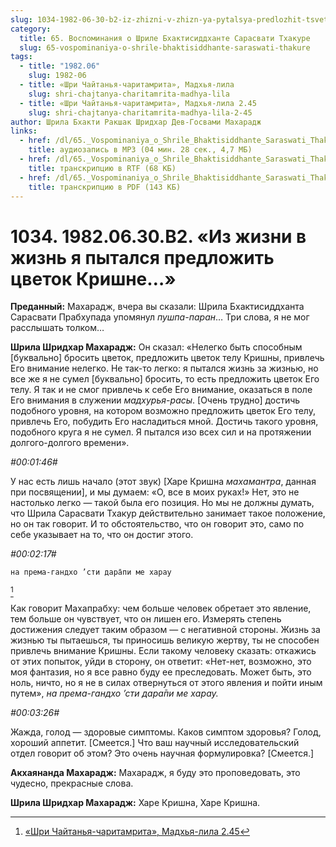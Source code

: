 ```yaml
---
slug: 1034-1982-06-30-b2-iz-zhizni-v-zhizn-ya-pytalsya-predlozhit-tsvetok-krishne
category:
  title: 65. Воспоминания о Шриле Бхактисиддханте Сарасвати Тхакуре
  slug: 65-vospominaniya-o-shrile-bhaktisiddhante-saraswati-thakure
tags:
  - title: "1982.06"
    slug: 1982-06
  - title: «Шри Чайтанья-чаритамрита», Мадхья-лила
    slug: shri-chajtanya-charitamrita-madhya-lila
  - title: «Шри Чайтанья-чаритамрита», Мадхья-лила 2.45
    slug: shri-chajtanya-charitamrita-madhya-lila-2-45
author: Шрила Бхакти Ракшак Шридхар Дев-Госвами Махарадж
links:
  - href: /dl/65._Vospominaniya_o_Shrile_Bhaktisiddhante_Saraswati_Thakure/1034_1982.06.30.B2_SridharMj_Iz_zhizni_v_zhizn_ja_pytalsja_predlozhit_cvetok_Krishne.mp3
    title: аудиозапись в MP3 (04 мин. 28 сек., 4,7 МБ)
  - href: /dl/65._Vospominaniya_o_Shrile_Bhaktisiddhante_Saraswati_Thakure/1034_1982.06.30.B2_SridharMj_Iz_zhizni_v_zhizn_ja_pytalsja_predlozhit_cvetok_Krishne.rtf
    title: транскрипцию в RTF (68 КБ)
  - href: /dl/65._Vospominaniya_o_Shrile_Bhaktisiddhante_Saraswati_Thakure/1034_1982.06.30.B2_SridharMj_Iz_zhizni_v_zhizn_ja_pytalsja_predlozhit_cvetok_Krishne.pdf
    title: транскрипцию в PDF (143 КБ)
---
```


# 1034. 1982.06.30.B2. «Из жизни в жизнь я пытался предложить цветок Кришне…»

**Преданный:** Махарадж, вчера вы сказали: Шрила Бхактисиддханта Сарасвати Прабхупада упомянул *пушпа-паран*… Три слова, я не мог расслышать толком…

**Шрила Шридхар Махарадж:** Он сказал: «Нелегко быть способным [буквально] бросить цветок, предложить цветок телу Кришны, привлечь Его внимание нелегко. Не так-то легко: я пытался жизнь за жизнью, но все же я не сумел [буквально] бросить, то есть предложить цветок Его телу. Я так и не смог привлечь к себе Его внимание, оказаться в поле Его внимания в служении *мадхурья-расы*. [Очень трудно] достичь подобного уровня, на котором возможно предложить цветок Его телу, привлечь Его, побудить Его насладиться мной. Достичь такого уровня, подобного круга я не сумел. Я пытался изо всех сил и на протяжении долгого-долгого времени».

*#00:01:46#*

У нас есть лишь начало (этот звук) [Харе Кришна *махамантра*, данная при посвящении], и мы думаем: «О, все в моих руках!» Нет, это не настолько легко — такой была его позиция. Но мы не должны думать, что Шрила Сарасвати Тхакур действительно занимает такое положение, но он так говорит. И то обстоятельство, что он говорит это, само по себе указывает на то, что он достиг этого.

*#00:02:17#*

    на према-гандхо ’сти дара̄пи ме харау
[^_ftn1]

Как говорит Махапрабху: чем больше человек обретает это явление, тем больше он чувствует, что он лишен его. Измерять степень достижения следует таким образом — с негативной стороны. Жизнь за жизнью ты пытаешься, ты приносишь великую жертву, ты не способен привлечь внимание Кришны. Если такому человеку сказать: откажись от этих попыток, уйди в сторону, он ответит: «Нет-нет, возможно, это моя фантазия, но я все равно буду ее преследовать. Может быть, это ноль, ничто, но я не в силах отвернуться от этого явления и пойти иным путем», *на према-гандхо ’сти дара̄пи ме харау.*

*#00:03:26#*

Жажда, голод — здоровые симптомы. Каков симптом здоровья? Голод, хороший аппетит. [Смеется.] Что ваш научный исследовательский отдел говорит об этом? Это очень научная формулировка? [Смеется.]

**Акхаянанда Махарадж:** Махарадж, я буду это проповедовать, это чудесно, прекрасные слова.

**Шрила Шридхар Махарадж:** Харе Кришна, Харе Кришна.



[^_ftn1]: [«Шри Чайтанья-чаритамрита», Мадхья-лила 2.45](../notes/shri-chajtanya-charitamrita-madhya-lila/shri-chajtanya-charitamrita-madhya-lila-2-45.md)
